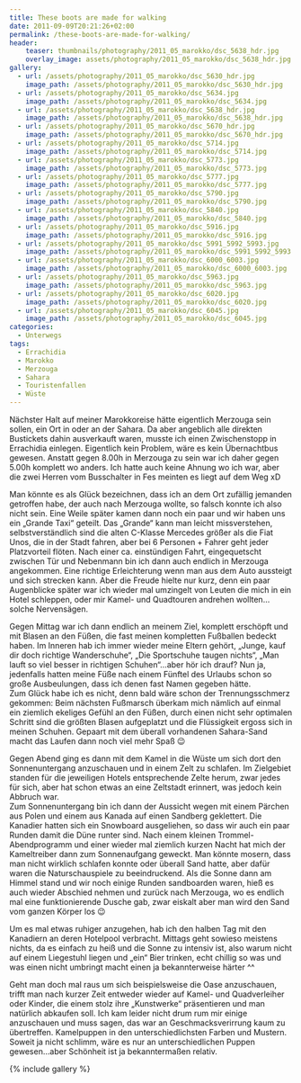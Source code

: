 ```yaml
---
title: These boots are made for walking
date: 2011-09-09T20:21:26+02:00
permalink: /these-boots-are-made-for-walking/
header:
    teaser: thumbnails/photography/2011_05_marokko/dsc_5638_hdr.jpg
    overlay_image: assets/photography/2011_05_marokko/dsc_5638_hdr.jpg
gallery:
  - url: /assets/photography/2011_05_marokko/dsc_5630_hdr.jpg
    image_path: /assets/photography/2011_05_marokko/dsc_5630_hdr.jpg
  - url: /assets/photography/2011_05_marokko/dsc_5634.jpg
    image_path: /assets/photography/2011_05_marokko/dsc_5634.jpg
  - url: /assets/photography/2011_05_marokko/dsc_5638_hdr.jpg
    image_path: /assets/photography/2011_05_marokko/dsc_5638_hdr.jpg
  - url: /assets/photography/2011_05_marokko/dsc_5670_hdr.jpg
    image_path: /assets/photography/2011_05_marokko/dsc_5670_hdr.jpg
  - url: /assets/photography/2011_05_marokko/dsc_5714.jpg
    image_path: /assets/photography/2011_05_marokko/dsc_5714.jpg
  - url: /assets/photography/2011_05_marokko/dsc_5773.jpg
    image_path: /assets/photography/2011_05_marokko/dsc_5773.jpg
  - url: /assets/photography/2011_05_marokko/dsc_5777.jpg
    image_path: /assets/photography/2011_05_marokko/dsc_5777.jpg
  - url: /assets/photography/2011_05_marokko/dsc_5790.jpg
    image_path: /assets/photography/2011_05_marokko/dsc_5790.jpg
  - url: /assets/photography/2011_05_marokko/dsc_5840.jpg
    image_path: /assets/photography/2011_05_marokko/dsc_5840.jpg
  - url: /assets/photography/2011_05_marokko/dsc_5916.jpg
    image_path: /assets/photography/2011_05_marokko/dsc_5916.jpg
  - url: /assets/photography/2011_05_marokko/dsc_5991_5992_5993.jpg
    image_path: /assets/photography/2011_05_marokko/dsc_5991_5992_5993.jpg
  - url: /assets/photography/2011_05_marokko/dsc_6000_6003.jpg
    image_path: /assets/photography/2011_05_marokko/dsc_6000_6003.jpg
  - url: /assets/photography/2011_05_marokko/dsc_5963.jpg
    image_path: /assets/photography/2011_05_marokko/dsc_5963.jpg
  - url: /assets/photography/2011_05_marokko/dsc_6020.jpg
    image_path: /assets/photography/2011_05_marokko/dsc_6020.jpg
  - url: /assets/photography/2011_05_marokko/dsc_6045.jpg
    image_path: /assets/photography/2011_05_marokko/dsc_6045.jpg
categories:
  - Unterwegs
tags:
  - Errachidia
  - Marokko
  - Merzouga
  - Sahara
  - Touristenfallen
  - Wüste
---
```

Nächster Halt auf meiner Marokkoreise hätte eigentlich Merzouga sein sollen, ein Ort in oder an der Sahara. 
Da aber angeblich alle direkten Bustickets dahin ausverkauft waren, musste ich einen Zwischenstopp in Errachidia einlegen. 
Eigentlich kein Problem, wäre es kein Übernachtbus gewesen. Anstatt gegen 8.00h in Merzouga zu sein war ich daher gegen 5.00h komplett wo anders. 
Ich hatte auch keine Ahnung wo ich war, aber die zwei Herren vom Busschalter in Fes meinten es liegt auf dem Weg xD  
  
Man könnte es als Glück bezeichnen, dass ich an dem Ort zufällig jemanden getroffen habe, der auch nach Merzouga wollte, 
so falsch konnte ich also nicht sein. Eine Weile später kamen dann noch ein paar und wir haben uns ein „Grande Taxi“ geteilt. 
Das „Grande“ kann man leicht missverstehen, selbstverständlich sind die alten C-Klasse Mercedes größer als die Fiat Unos, 
die in der Stadt fahren, aber bei 6 Personen + Fahrer geht jeder Platzvorteil flöten. Nach einer ca. einstündigen Fahrt, 
eingequetscht zwischen Tür und Nebenmann bin ich dann auch endlich in Merzouga angekommen. 
Eine richtige Erleichterung wenn man aus dem Auto aussteigt und sich strecken kann. 
Aber die Freude hielte nur kurz, denn ein paar Augenblicke später war ich wieder mal umzingelt von Leuten die mich in ein Hotel schleppen, 
oder mir Kamel- und Quadtouren andrehen wollten&#8230;solche Nervensägen.

Gegen Mittag war ich dann endlich an meinem Ziel, komplett erschöpft und mit Blasen an den Füßen, 
die fast meinen kompletten Fußballen bedeckt haben. Im Inneren hab ich immer wieder meine Eltern gehört, „Junge, kauf dir doch richtige Wanderschuhe“, 
„Die Sportschuhe taugen nichts“, „Man lauft so viel besser in richtigen Schuhen“…aber hör ich drauf? 
Nun ja, jedenfalls hatten meine Füße nach einem Fünftel des Urlaubs schon so große Ausbeulungen, dass ich denen fast Namen gegeben hätte.  
Zum Glück habe ich es nicht, denn bald wäre schon der Trennungsschmerz gekommen: 
Beim nächsten Fußmarsch überkam mich nämlich auf einmal ein ziemlich ekeliges Gefühl an den Füßen, 
durch einen nicht sehr optimalen Schritt sind die größten Blasen aufgeplatzt und die Flüssigkeit ergoss sich in meinen Schuhen. 
Gepaart mit dem überall vorhandenen Sahara-Sand macht das Laufen dann noch viel mehr Spaß 😉

Gegen Abend ging es dann mit dem Kamel in die Wüste um sich dort den Sonnenuntergang anzuschauen und in einem Zelt zu schlafen. 
Im Zielgebiet standen für die jeweiligen Hotels entsprechende Zelte herum, zwar jedes für sich, aber hat schon etwas an eine Zeltstadt erinnert, 
was jedoch kein Abbruch war.  
Zum Sonnenuntergang bin ich dann der Aussicht wegen mit einem Pärchen aus Polen und einem aus Kanada auf einen Sandberg geklettert. 
Die Kanadier hatten sich ein Snowboard ausgeliehen, so dass wir auch ein paar Runden damit die Düne runter sind. 
Nach einem kleinen Trommel-Abendprogramm und einer wieder mal ziemlich kurzen Nacht hat mich der Kameltreiber dann zum Sonnenaufgang geweckt. 
Man könnte mosern, dass man nicht wirklich schlafen konnte oder überall Sand hatte, aber dafür waren die Naturschauspiele zu beeindruckend. 
Als die Sonne dann am Himmel stand und wir noch einige Runden sandboarden waren, hieß es auch wieder Abschied nehmen und zurück nach Merzouga, 
wo es endlich mal eine funktionierende Dusche gab, zwar eiskalt aber man wird den Sand vom ganzen Körper los 😉  

Um es mal etwas ruhiger anzugehen, hab ich den halben Tag mit den Kanadiern an deren Hotelpool verbracht. Mittags geht sowieso meistens nichts, 
da es einfach zu heiß und die Sonne zu intensiv ist, also warum nicht auf einem Liegestuhl liegen und „ein“ Bier trinken, 
echt chillig so was und was einen nicht umbringt macht einen ja bekannterweise härter ^^

Geht man doch mal raus um sich beispielsweise die Oase anzuschauen, trifft man nach kurzer Zeit entweder wieder auf Kamel- und Quadverleiher oder Kinder, 
die einem stolz ihre „Kunstwerke“ präsentieren und man natürlich abkaufen soll. Ich kam leider nicht drum rum mir einige anzuschauen und muss sagen, 
das war an Geschmacksverirrung kaum zu übertreffen. Kamelpuppen in den unterschiedlichsten Farben und Mustern. 
Soweit ja nicht schlimm, wäre es nur an unterschiedlichen Puppen gewesen…aber Schönheit ist ja bekanntermaßen relativ.

{% include gallery %}
